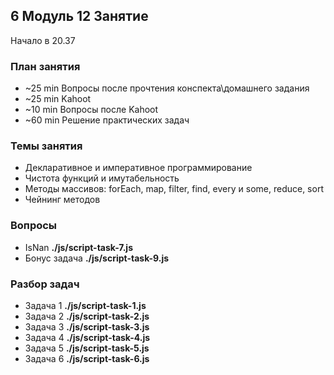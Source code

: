 ## 6 Модуль 12 Занятие

Начало в 20.37

### План занятия

- ~25 min Вопросы после прочтения конспекта\домашнего задания
- ~25 min Kahoot
- ~10 min Вопросы после Kahoot
- ~60 min Решение практических задач

### Темы занятия

- Декларативное и императивное программирование
- Чистота функций и имутабельность
- Методы массивов: forEach, map, filter, find, every и some, reduce, sort
- Чейнинг методов

### Вопросы

- IsNan **./js/script-task-7.js**
- Бонус задача **./js/script-task-9.js**

### Разбор задач

- Задача 1 **./js/script-task-1.js**
- Задача 2 **./js/script-task-2.js**
- Задача 3 **./js/script-task-3.js**
- Задача 4 **./js/script-task-4.js**
- Задача 5 **./js/script-task-5.js**
- Задача 6 **./js/script-task-6.js**
